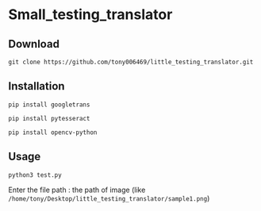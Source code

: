 # Small_testing_translator

## Download
   ```git clone https://github.com/tony006469/little_testing_translator.git```
 
## Installation
   ```pip install googletrans```
   
   ```pip install pytesseract```
   
   ```pip install opencv-python```
 
## Usage 
   `python3 test.py`
    
   Enter the file path : the path of image (like `/home/tony/Desktop/little_testing_translator/sample1.png`)
    
   
